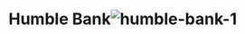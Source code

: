 <!-- Heading -->

# Humble Bank![humble-bank-1](https://user-images.githubusercontent.com/62832553/138558574-1cfa4497-140f-49bd-8207-f379fcab9773.png)
